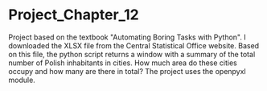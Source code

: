 # Project_Chapter_12
Project based on the textbook "Automating Boring Tasks with Python". 
I downloaded the XLSX file from the Central Statistical Office website. 
Based on this file, the python script returns a window with a summary of the total number of Polish inhabitants in cities. 
How much area do these cities occupy and how many are there in total? The project uses the openpyxl module.
